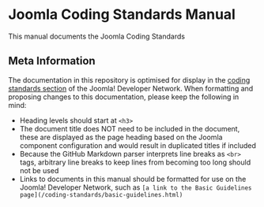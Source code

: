 # Joomla Coding Standards Manual
This manual documents the Joomla Coding Standards

## Meta Information
The documentation in this repository is optimised for display in the [coding standards section](https://developer.joomla.org/coding-standards.html) of the Joomla! Developer Network. When formatting and proposing changes to this documentation, please keep the following in mind:

- Heading levels should start at `<h3>`
- The document title does NOT need to be included in the document, these are displayed as the page heading based on the Joomla component configuration and would result in duplicated titles if included
- Because the GitHub Markdown parser interprets line breaks as `<br>` tags, arbitrary line breaks to keep lines from becoming too long should not be used
- Links to documents in this manual should be formatted for use on the Joomla! Developer Network, such as `[a link to the Basic Guidelines page](/coding-standards/basic-guidelines.html)`
